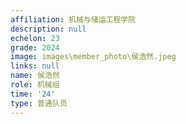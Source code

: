 ```yaml
---
affiliation: 机械与储运工程学院
description: null
echelon: 23
grade: 2024
image: images\member_photo\侯浩然.jpeg
links: null
name: 侯浩然
role: 机械组
time: '24'
type: 普通队员
---
```

